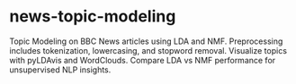 # news-topic-modeling
Topic Modeling on BBC News articles using LDA and NMF. Preprocessing includes tokenization, lowercasing, and stopword removal. Visualize topics with pyLDAvis and WordClouds. Compare LDA vs NMF performance for unsupervised NLP insights.
